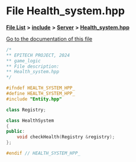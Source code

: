 

# File Health\_system.hpp

[**File List**](files.md) **>** [**include**](dir_d44c64559bbebec7f509842c48db8b23.md) **>** [**Server**](dir_17f455aea618a06e8886390757d4c564.md) **>** [**Health\_system.hpp**](Health__system_8hpp.md)

[Go to the documentation of this file](Health__system_8hpp.md)


```C++
/*
** EPITECH PROJECT, 2024
** game_logic
** File description:
** Health_system.hpp
*/

#ifndef HEALTH_SYSTEM_HPP_
#define HEALTH_SYSTEM_HPP_
#include "Entity.hpp"

class Registry; 

class HealthSystem
{
public:
    void checkHealth(Registry &registry);
};

#endif // HEALTH_SYSTEM_HPP_
```


